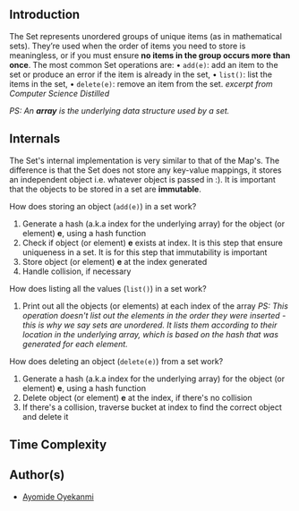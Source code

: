 ## Introduction
The Set represents unordered groups of unique items (as in mathematical sets). They’re used when the order of items you need to store is meaningless, or if you must ensure **no items in the group occurs more than once**. The most common Set operations are:
• `add(e)`: add an item to the set or produce an error if the item is already in the set,
• `list()`: list the items in the set,
• `delete(e)`: remove an item from the set.
*excerpt from Computer Science Distilled*

*PS: An **array** is the underlying data structure used by a set.*

## Internals
The Set's internal implementation is very similar to that of the Map's. The difference is that the Set does not store any key-value mappings, it stores an independent object i.e. whatever object is passed in :). It is important that the objects to be stored in a set are **immutable**.

How does storing an object (`add(e)`) in a set work?
1. Generate a hash (a.k.a index for the underlying array) for the object (or element) **e**, using a hash function
2. Check if object (or element) **e** exists at index. It is this step that ensure uniqueness in a set. It is for this step that immutability is important
3. Store object (or element) **e** at the index generated
4. Handle collision, if necessary

How does listing all the values (`list()`) in a set work?
1. Print out all the objects (or elements) at each index of the array
*PS: This operation doesn't list out the elements in the order they were inserted - this is why we say sets are unordered. It lists them according to their location in the underlying array, which is based on the hash that was generated for each element.*

How does deleting an object (`delete(e)`) from a set work?
1. Generate a hash (a.k.a index for the underlying array) for the object (or element) **e**, using a hash function
2. Delete object (or element) **e**  at the index, if there's no collision
3. If there's a collision, traverse bucket at index to find the correct object and delete it

## Time Complexity

## Author(s)
* [Ayomide Oyekanmi](https://github.com/oyekanmiayo)